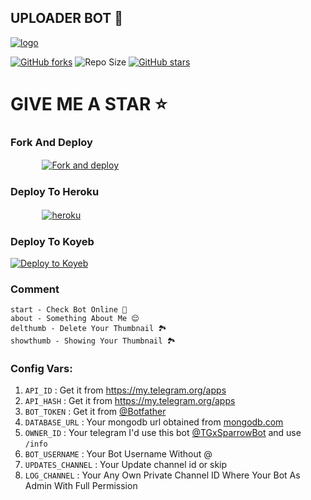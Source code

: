 ## UPLOADER BOT 🚀


[![logo](https://graph.org/file/37858b895e6d5ec39b5ad.jpg)](https://telegram.dog/Url_UploaderV3Bot)

[![GitHub forks](https://img.shields.io/github/forks/EliteCraftStudios/UPLOADER-BOT?&style=flat-square&logo=github)](https://github.com/elitecraftstudios/UPLOADER-BOT/fork)
![Repo Size](https://img.shields.io/github/repo-size/elitecraftstudios/UPLOADER-BOT?&style=flat-square&logo=github)
[![GitHub stars](https://img.shields.io/github/stars/elitecraftstudios/UPLOADER-BOT?&style=flat-square&logo=github)](https://github.com/elitecraftstudios/UPLOADER-BOT/stargazers)

  
# GIVE ME A STAR ⭐

### Fork And Deploy

  ㅤ ㅤ   ㅤ <a href="https://github.com/EliteCraftStudios/UPLOADER-BOT/fork"><img alt="Fork and deploy" src="https://img.shields.io/badge/-Fork%20And%20Deploy-black?style=for-the-badge&logo=github&logoColor=white"/></a> 

### Deploy To Heroku

  ㅤ ㅤ   ㅤ <a href="https://dashboard.heroku.com/new?template=https://github.com/elitecraftstudios/url-uploader-bot"><img alt="heroku" src="https://img.shields.io/badge/-Deploy%20To%20Heroku-purple?style=for-the-badge&logo=heroku&logoColor=white"/></a> 

### Deploy To Koyeb

[![Deploy to Koyeb](https://www.koyeb.com/static/images/deploy/button.svg)](https://app.koyeb.com/deploy?type=git&repository=github.com/elitecraftstudios/UPLOADER-BOT&branch=Master&name=UPLOADER-BOT)


### Comment

```
start - Check Bot Online 🔔
about - Something About Me 😌
delthumb - Delete Your Thumbnail 🏞
showthumb - Showing Your Thumbnail 🏞
```


### Config Vars:

1. `API_ID` : Get it from https://my.telegram.org/apps 
2. `API_HASH` : Get it from https://my.telegram.org/apps
3. `BOT_TOKEN` : Get it from [@Botfather](https://t.me/botfather)
4. `DATABASE_URL` : Your mongodb url obtained from [mongodb.com](https://www.mongodb.com)
5. `OWNER_ID` : Your telegram I'd use this bot [@TGxSparrowBot](https://telegram.dog/TGxSparrowBot) and use `/info`
6. `BOT_USERNAME` : Your Bot Username Without @
7. `UPDATES_CHANNEL` : Your Update channel id or skip
8. `LOG_CHANNEL` : Your Any Own Private Channel ID Where Your Bot As Admin With Full Permission
